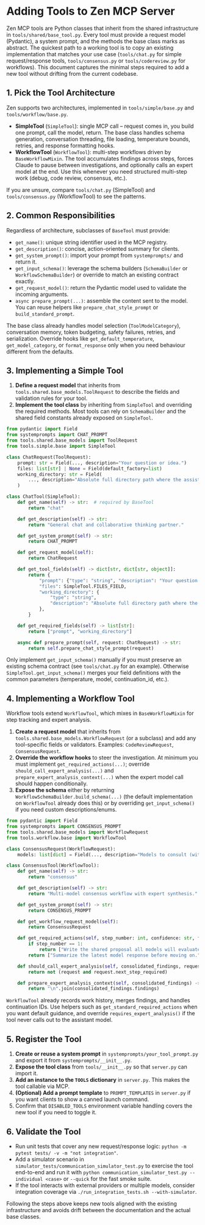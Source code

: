 # Adding Tools to Zen MCP Server

Zen MCP tools are Python classes that inherit from the shared infrastructure in `tools/shared/base_tool.py`.
Every tool must provide a request model (Pydantic), a system prompt, and the methods the base class marks as
abstract. The quickest path to a working tool is to copy an existing implementation that matches your use case
(`tools/chat.py` for simple request/response tools, `tools/consensus.py` or `tools/codereview.py` for workflows).
This document captures the minimal steps required to add a new tool without drifting from the current codebase.

## 1. Pick the Tool Architecture

Zen supports two architectures, implemented in `tools/simple/base.py` and `tools/workflow/base.py`.

- **SimpleTool** (`SimpleTool`): single MCP call – request comes in, you build one prompt, call the model, return.
  The base class handles schema generation, conversation threading, file loading, temperature bounds, retries,
  and response formatting hooks.
- **WorkflowTool** (`WorkflowTool`): multi-step workflows driven by `BaseWorkflowMixin`. The tool accumulates
  findings across steps, forces Claude to pause between investigations, and optionally calls an expert model at
  the end. Use this whenever you need structured multi-step work (debug, code review, consensus, etc.).

If you are unsure, compare `tools/chat.py` (SimpleTool) and `tools/consensus.py` (WorkflowTool) to see the patterns.

## 2. Common Responsibilities

Regardless of architecture, subclasses of `BaseTool` must provide:

- `get_name()`: unique string identifier used in the MCP registry.
- `get_description()`: concise, action-oriented summary for clients.
- `get_system_prompt()`: import your prompt from `systemprompts/` and return it.
- `get_input_schema()`: leverage the schema builders (`SchemaBuilder` or `WorkflowSchemaBuilder`) or override to
  match an existing contract exactly.
- `get_request_model()`: return the Pydantic model used to validate the incoming arguments.
- `async prepare_prompt(...)`: assemble the content sent to the model. You can reuse helpers like
  `prepare_chat_style_prompt` or `build_standard_prompt`.

The base class already handles model selection (`ToolModelCategory`), conversation memory, token budgeting, safety
failures, retries, and serialization. Override hooks like `get_default_temperature`, `get_model_category`, or
`format_response` only when you need behaviour different from the defaults.

## 3. Implementing a Simple Tool

1. **Define a request model** that inherits from `tools.shared.base_models.ToolRequest` to describe the fields and
   validation rules for your tool.
2. **Implement the tool class** by inheriting from `SimpleTool` and overriding the required methods. Most tools can
   rely on `SchemaBuilder` and the shared field constants already exposed on `SimpleTool`.

```python
from pydantic import Field
from systemprompts import CHAT_PROMPT
from tools.shared.base_models import ToolRequest
from tools.simple.base import SimpleTool

class ChatRequest(ToolRequest):
    prompt: str = Field(..., description="Your question or idea.")
    files: list[str] | None = Field(default_factory=list)
    working_directory: str = Field(
        ..., description="Absolute full directory path where the assistant AI can save generated code for implementation."
    )

class ChatTool(SimpleTool):
    def get_name(self) -> str:  # required by BaseTool
        return "chat"

    def get_description(self) -> str:
        return "General chat and collaborative thinking partner."

    def get_system_prompt(self) -> str:
        return CHAT_PROMPT

    def get_request_model(self):
        return ChatRequest

    def get_tool_fields(self) -> dict[str, dict[str, object]]:
        return {
            "prompt": {"type": "string", "description": "Your question."},
            "files": SimpleTool.FILES_FIELD,
            "working_directory": {
                "type": "string",
                "description": "Absolute full directory path where the assistant AI can save generated code for implementation.",
            },
        }

    def get_required_fields(self) -> list[str]:
        return ["prompt", "working_directory"]

    async def prepare_prompt(self, request: ChatRequest) -> str:
        return self.prepare_chat_style_prompt(request)
```

Only implement `get_input_schema()` manually if you must preserve an existing schema contract (see
`tools/chat.py` for an example). Otherwise `SimpleTool.get_input_schema()` merges your field definitions with the
common parameters (temperature, model, continuation_id, etc.).

## 4. Implementing a Workflow Tool

Workflow tools extend `WorkflowTool`, which mixes in `BaseWorkflowMixin` for step tracking and expert analysis.

1. **Create a request model** that inherits from `tools.shared.base_models.WorkflowRequest` (or a subclass) and add
   any tool-specific fields or validators. Examples: `CodeReviewRequest`, `ConsensusRequest`.
2. **Override the workflow hooks** to steer the investigation. At minimum you must implement
   `get_required_actions(...)`; override `should_call_expert_analysis(...)` and
   `prepare_expert_analysis_context(...)` when the expert model call should happen conditionally.
3. **Expose the schema** either by returning `WorkflowSchemaBuilder.build_schema(...)` (the default implementation on
   `WorkflowTool` already does this) or by overriding `get_input_schema()` if you need custom descriptions/enums.

```python
from pydantic import Field
from systemprompts import CONSENSUS_PROMPT
from tools.shared.base_models import WorkflowRequest
from tools.workflow.base import WorkflowTool

class ConsensusRequest(WorkflowRequest):
    models: list[dict] = Field(..., description="Models to consult (with optional stance).")

class ConsensusTool(WorkflowTool):
    def get_name(self) -> str:
        return "consensus"

    def get_description(self) -> str:
        return "Multi-model consensus workflow with expert synthesis."

    def get_system_prompt(self) -> str:
        return CONSENSUS_PROMPT

    def get_workflow_request_model(self):
        return ConsensusRequest

    def get_required_actions(self, step_number: int, confidence: str, findings: str, total_steps: int, request=None) -> list[str]:
        if step_number == 1:
            return ["Write the shared proposal all models will evaluate."]
        return ["Summarize the latest model response before moving on."]

    def should_call_expert_analysis(self, consolidated_findings, request=None) -> bool:
        return not (request and request.next_step_required)

    def prepare_expert_analysis_context(self, consolidated_findings) -> str:
        return "\n".join(consolidated_findings.findings)
```

`WorkflowTool` already records work history, merges findings, and handles continuation IDs. Use helpers such as
`get_standard_required_actions` when you want default guidance, and override `requires_expert_analysis()` if the tool
never calls out to the assistant model.

## 5. Register the Tool

1. **Create or reuse a system prompt** in `systemprompts/your_tool_prompt.py` and export it from
   `systemprompts/__init__.py`.
2. **Expose the tool class** from `tools/__init__.py` so that `server.py` can import it.
3. **Add an instance to the `TOOLS` dictionary** in `server.py`. This makes the tool callable via MCP.
4. **(Optional) Add a prompt template** to `PROMPT_TEMPLATES` in `server.py` if you want clients to show a canned
   launch command.
5. Confirm that `DISABLED_TOOLS` environment variable handling covers the new tool if you need to toggle it.

## 6. Validate the Tool

- Run unit tests that cover any new request/response logic: `python -m pytest tests/ -v -m "not integration"`.
- Add a simulator scenario in `simulator_tests/communication_simulator_test.py` to exercise the tool end-to-end and
  run it with `python communication_simulator_test.py --individual <case>` or `--quick` for the fast smoke suite.
- If the tool interacts with external providers or multiple models, consider integration coverage via
  `./run_integration_tests.sh --with-simulator`.

Following the steps above keeps new tools aligned with the existing infrastructure and avoids drift between the
documentation and the actual base classes.
